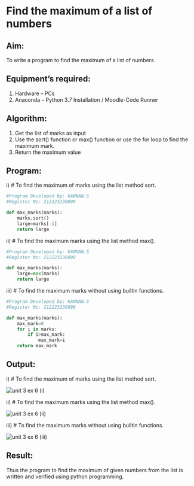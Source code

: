 # Find the maximum of a list of numbers
## Aim:
To write a program to find the maximum of a list of numbers.
## Equipment’s required:
1.	Hardware – PCs
2.	Anaconda – Python 3.7 Installation / Moodle-Code Runner
## Algorithm:
1.	Get the list of marks as input
2.	Use the sort() function or max() function or use the for loop to find the maximum mark.
3.	Return the maximum value
## Program:

i)	# To find the maximum of marks using the list method sort.
```Python
#Program Developed by: KANNAN.S
#Register No: 212223230098

def max_marks(marks):
    marks.sort()
    large=marks[-1]
    return large
```

ii)	# To find the maximum marks using the list method max().
```Python
#Program Developed by: KANNAN.S
#Register No: 212223230098

def max_marks(marks):
    large=max(marks)
    return large
```

iii) # To find the maximum marks without using builtin functions.
```Python
#Program Developed by: KANNAN.S
#Register No: 212223230098

def max_marks(marks):
    max_mark=0
    for i in marks:
        if i>max_mark:
            max_mark=i
    return max_mark
```



## Output:
i) # To find the maximum of marks using the list method sort.

![unit 3 ex 6 (i)](https://github.com/Kannan-S-coder/FindMaximum/assets/147120710/addcf5f6-d7ff-4104-8840-995b6f3288cb)

ii) # To find the maximum marks using the list method max().

![unit 3 ex 6 (ii)](https://github.com/Kannan-S-coder/FindMaximum/assets/147120710/96abc025-9205-453f-8664-8f7be1ceaa02)

iii) # To find the maximum marks without using builtin functions.

![unit 3 ex 6 (iii)](https://github.com/Kannan-S-coder/FindMaximum/assets/147120710/1d15fca1-56e2-48aa-845e-617a5690a6b7)


## Result:
Thus the program to find the maximum of given numbers from the list is written and verified using python programming.
